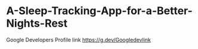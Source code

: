 # A-Sleep-Tracking-App-for-a-Better-Nights-Rest

Google Developers Profile link https://g.dev/Googledevlink
